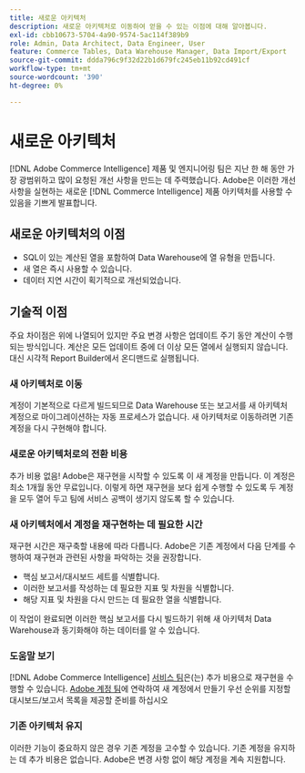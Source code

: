 ```yaml
---
title: 새로운 아키텍처
description: 새로운 아키텍처로 이동하여 얻을 수 있는 이점에 대해 알아봅니다.
exl-id: cbb10673-5704-4a90-9574-5ac114f389b9
role: Admin, Data Architect, Data Engineer, User
feature: Commerce Tables, Data Warehouse Manager, Data Import/Export
source-git-commit: ddda796c9f32d22b1d679fc245eb11b92cd491cf
workflow-type: tm+mt
source-wordcount: '390'
ht-degree: 0%

---
```


# 새로운 아키텍처

[!DNL Adobe Commerce Intelligence] 제품 및 엔지니어링 팀은 지난 한 해 동안 가장 광범위하고 많이 요청된 개선 사항을 만드는 데 주력했습니다. Adobe은 이러한 개선 사항을 실현하는 새로운 [!DNL Commerce Intelligence] 제품 아키텍처를 사용할 수 있음을 기쁘게 발표합니다.

## 새로운 아키텍처의 이점

* SQL이 있는 계산된 열을 포함하여 Data Warehouse에 열 유형을 만듭니다.
* 새 열은 즉시 사용할 수 있습니다.
* 데이터 지연 시간이 획기적으로 개선되었습니다.

## 기술적 이점

주요 차이점은 위에 나열되어 있지만 주요 변경 사항은 업데이트 주기 동안 계산이 수행되는 방식입니다. 계산은 모든 업데이트 중에 더 이상 모든 열에서 실행되지 않습니다. 대신 시각적 Report Builder에서 온디맨드로 실행됩니다.

### 새 아키텍처로 이동

계정이 기본적으로 다르게 빌드되므로 Data Warehouse 또는 보고서를 새 아키텍처 계정으로 마이그레이션하는 자동 프로세스가 없습니다. 새 아키텍처로 이동하려면 기존 계정을 다시 구현해야 합니다.

### 새로운 아키텍처로의 전환 비용

추가 비용 없음! Adobe은 재구현을 시작할 수 있도록 이 새 계정을 만듭니다. 이 계정은 최소 1개월 동안 무료입니다. 이렇게 하면 재구현을 보다 쉽게 수행할 수 있도록 두 계정을 모두 열어 두고 팀에 서비스 공백이 생기지 않도록 할 수 있습니다.

### 새 아키텍처에서 계정을 재구현하는 데 필요한 시간

재구현 시간은 재구축할 내용에 따라 다릅니다. Adobe은 기존 계정에서 다음 단계를 수행하여 재구현과 관련된 사항을 파악하는 것을 권장합니다.

* 핵심 보고서/대시보드 세트를 식별합니다.
* 이러한 보고서를 작성하는 데 필요한 지표 및 차원을 식별합니다.
* 해당 지표 및 차원을 다시 만드는 데 필요한 열을 식별합니다.

이 작업이 완료되면 이러한 핵심 보고서를 다시 빌드하기 위해 새 아키텍처 Data Warehouse과 동기화해야 하는 데이터를 알 수 있습니다.

### 도움말 보기

[!DNL Adobe Commerce Intelligence] [서비스 팀](https://experienceleague.adobe.com/docs/commerce-knowledge-base/kb/troubleshooting/miscellaneous/mbi-service-policies.html)은(는) 추가 비용으로 재구현을 수행할 수 있습니다. [Adobe 계정 팀](../../guide-overview.md#Submitting-a-Support-Ticket)에 연락하여 새 계정에서 만들기 우선 순위를 지정할 대시보드/보고서 목록을 제공할 준비를 하십시오

### 기존 아키텍처 유지

이러한 기능이 중요하지 않은 경우 기존 계정을 고수할 수 있습니다. 기존 계정을 유지하는 데 추가 비용은 없습니다. Adobe은 변경 사항 없이 해당 계정을 계속 지원합니다.
